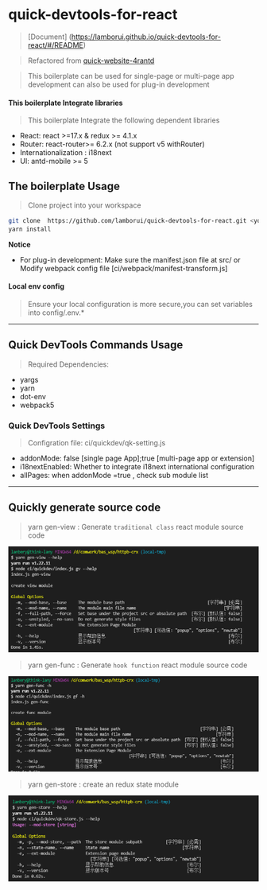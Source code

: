 # quick-devtools-for-react

> [Document] (https://lamborui.github.io/quick-devtools-for-react/#/README)

> Refactored from [quick-website-4rantd](https://github.com/BigerFront/quick-website-4rantd)

> This boilerplate can be used for single-page or multi-page app development can also be used for plug-in development

#### This boilerplate Integrate libraries

> This boilerplate Integrate the following dependent libraries

- React: react >=17.x & redux >= 4.1.x
- Router: react-router>= 6.2.x (not support v5 withRouter)
- Internationalization : i18next
- UI: antd-mobile >= 5

## The boilerplate Usage

> Clone project into your workspace

```bash
git clone  https://github.com/lamborui/quick-devtools-for-react.git <your project name> && cd <your project name>
yarn install
```

**Notice**

- For plug-in development: Make sure the manifest.json file at src/ or Modify webpack config file [ci/webpack/manifest-transform.js]

#### Local env config

> Ensure your local configuration is more secure,you can set variables into config/.env.\*

---

## Quick DevTools Commands Usage

> Required Dependencies:

- yargs
- yarn
- dot-env
- webpack5

### Quick DevTools Settings

> Configration file: ci/quickdev/qk-setting.js

- addonMode: false [single page App];true [multi-page app or extension]
- i18nextEnabled: Whether to integrate i18next international configuration
- allPages: when addonMode =true , check sub module list

---

## Quickly generate source code

> yarn gen-view <options> : Generate `traditional class` react module source code

![](https://github.com/lamborui/quick-devtools-for-react/blob/main/docs/assets/img/gen-view-commands.png)

> yarn gen-func <options> : Generate `hook function` react module source code <recommend>

![](https://github.com/lamborui/quick-devtools-for-react/blob/main/docs/assets/img/gen-func-commands.png)

> yarn gen-store <options> : create an redux state module

![](https://github.com/lamborui/quick-devtools-for-react/blob/main/docs/assets/img/gen-store-commands.png)
